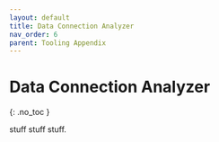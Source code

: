 ```yaml
---
layout: default
title: Data Connection Analyzer
nav_order: 6
parent: Tooling Appendix
---
```


# Data Connection Analyzer
{: .no_toc }

stuff stuff stuff.
